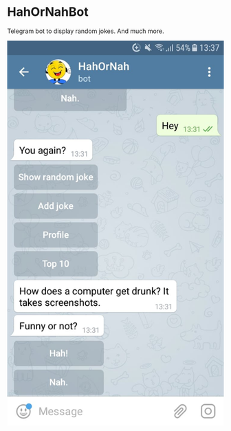 HahOrNahBot
===========
Telegram bot to display random jokes. And much more.

<p align='center'>
<a href="url"><img src="https://raw.githubusercontent.com/Jac08H/HahOrNahBot/master/screenshots/screenshot_1.jpg" height=20% width=auto></a>
</p>

